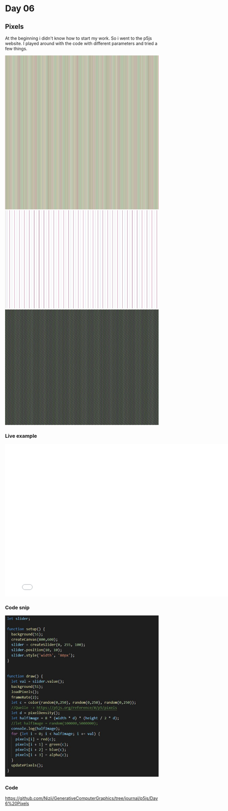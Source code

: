 # Day 06

## Pixels
At the beginning i didn't know how to start my work. So i went to the p5js website.
I played around with the code with different parameters and tried a few things.

![''](../../assets/images/day06/try2.JPG)
![''](../../assets/images/day06/try4.JPG)
![''](../../assets/images/day06/try5.JPG)

### Live example
<iframe width="800" height="500" src="../../p5js/Day6 Pixels/index.html" title="YouTube video player" frameborder="0" allow="accelerometer; autoplay; clipboard-write; encrypted-media; gyroscope; picture-in-picture" allowfullscreen></iframe>

### Code snip

![''](../../assets/images/day06/fullcode.JPG)

### Code 
<https://github.com/Nizii/GenerativeComputerGraphics/tree/journal/p5js/Day6%20Pixels>
